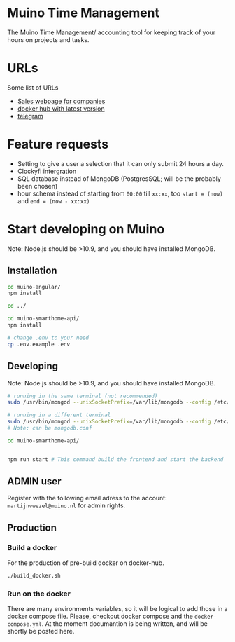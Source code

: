 
# Muino Time Management
The Muino Time Management/ accounting tool for keeping track of your hours on projects and tasks.  

# URLs 
Some list of URLs
* [Sales webpage for companies](https://sales.muino.nl)
* [docker hub with latest version](https://hub.docker.com/r/muino/time-management)
* [telegram](https://t.me/Muinonl)


# Feature requests
* Setting to give a user a selection that it can only submit 24 hours a day.
* Clockyfi intergration
* SQL database instead of MongoDB (PostgresSQL; will be the probably been chosen)
* hour schema instead of starting from `00:00` till `xx:xx`, too `start = (now)` and `end = (now - xx:xx)` 










# Start developing on Muino
Note: Node.js should be >10.9, and you should have installed MongoDB.
## Installation
``` bash 
cd muino-angular/
npm install

cd ../

cd muino-smarthome-api/
npm install

# change .env to your need
cp .env.example .env

```

## Developing
Note: Node.js should be >10.9, and you should have installed MongoDB.
``` bash 
# running in the same terminal (not recommended)
sudo /usr/bin/mongod --unixSocketPrefix=/var/lib/mongodb --config /etc/mongod.conf & 

# running in a different terminal 
sudo /usr/bin/mongod --unixSocketPrefix=/var/lib/mongodb --config /etc/mongod.conf 
# Note: can be mongodb.conf
```


``` bash 
cd muino-smarthome-api/


npm run start # This command build the frontend and start the backend

```
## ADMIN user
Register with the following email adress to the account: `martijnvwezel@muino.nl` for admin rights. 


## Production
### Build a docker
For the production of pre-build docker on docker-hub.
``` bash 
./build_docker.sh

```

### Run on the docker
There are many environments variables, so it will be logical to add those in a docker compose file. Please, checkout docker compose and the `docker-compose.yml`. At the moment documantion is being written, and will be shortly be posted here.







